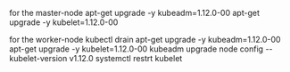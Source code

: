 for the master-node
apt-get upgrade -y kubeadm=1.12.0-00
apt-get upgrade -y kubelet=1.12.0-00

for the worker-node
kubectl drain <nodename>
apt-get upgrade -y kubeadm=1.12.0-00
apt-get upgrade -y kubelet=1.12.0-00
kubeadm upgrade node config --kubelet-version v1.12.0
systemctl restrt kubelet
